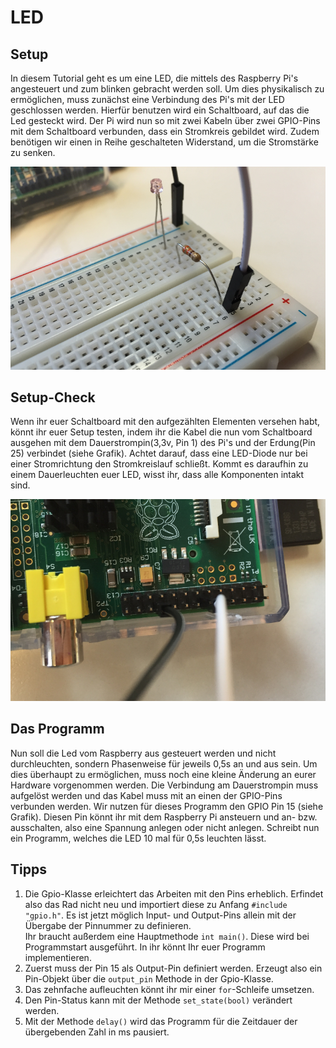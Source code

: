# LED

## Setup

In diesem Tutorial geht es um eine LED, die mittels des Raspberry Pi's angesteuert und zum blinken gebracht werden soll. Um dies physikalisch zu ermöglichen, muss zunächst eine Verbindung des Pi's mit der LED geschlossen werden. Hierfür benutzen wird ein Schaltboard, auf das die Led gesteckt wird. Der Pi wird nun so mit zwei Kabeln über zwei GPIO-Pins mit dem Schaltboard verbunden, dass ein Stromkreis gebildet wird. Zudem benötigen wir einen in Reihe geschalteten Widerstand, um die Stromstärke zu senken.

![LED Setup Schaltboard](img/schaltboard_simple_led.png)

## Setup-Check

Wenn ihr euer Schaltboard mit den aufgezählten Elementen versehen habt, könnt ihr euer Setup testen, indem ihr die Kabel die nun vom Schaltboard ausgehen mit dem Dauerstrompin(3,3v, Pin 1) des Pi's und der Erdung(Pin 25) verbindet (siehe Grafik). Achtet darauf, dass eine LED-Diode nur bei einer Stromrichtung den Stromkreislauf schließt. Kommt es daraufhin zu einem Dauerleuchten euer LED, wisst ihr, dass alle Komponenten intakt sind.

![Pin Setup](img/pi_simple_led.png)

## Das Programm

Nun soll die Led vom Raspberry aus gesteuert werden und nicht durchleuchten, sondern Phasenweise für jeweils 0,5s an und aus sein. Um dies überhaupt zu ermöglichen, muss noch eine kleine Änderung an eurer Hardware vorgenommen werden. Die Verbindung am Dauerstrompin muss aufgelöst werden und das Kabel muss mit an einen der GPIO-Pins verbunden werden. Wir nutzen für dieses Programm den GPIO Pin 15 (siehe Grafik). Diesen Pin könnt ihr mit dem Raspberry Pi ansteuern und an- bzw. ausschalten, also eine Spannung anlegen oder nicht anlegen.
Schreibt nun ein Programm, welches die LED 10 mal für 0,5s leuchten lässt.

## Tipps

1. Die Gpio-Klasse erleichtert das Arbeiten mit den Pins erheblich. Erfindet also das Rad nicht neu und importiert diese zu Anfang `#include "gpio.h"`. Es ist jetzt möglich Input- und Output-Pins allein mit der Übergabe der Pinnummer zu definieren.  
   Ihr braucht außerdem eine Hauptmethode `int main()`. Diese wird bei Programmstart ausgeführt. In ihr könnt Ihr euer Programm implementieren.
2. Zuerst muss der Pin 15 als Output-Pin definiert werden. Erzeugt also ein Pin-Objekt über die `output_pin` Methode in der Gpio-Klasse.
3. Das zehnfache aufleuchten könnt ihr mir einer `for`-Schleife umsetzen.
4. Den Pin-Status kann mit der Methode `set_state(bool)` verändert werden.
5. Mit der Methode `delay()` wird das Programm für die Zeitdauer der übergebenden Zahl in ms pausiert.
